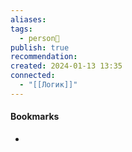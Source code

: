 ```yaml
---
aliases: 
tags:
  - person👤
publish: true
recommendation: 
created: 2024-01-13 13:35
connected:
  - "[[Логик]]"
---
```





#### Bookmarks
- 
